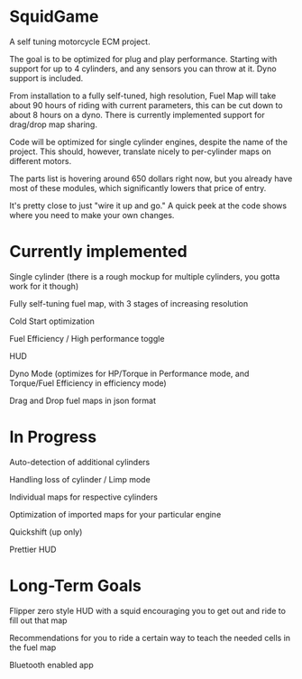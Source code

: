 # SquidGame
A self tuning motorcycle ECM project.

The goal is to be optimized for plug and play performance. Starting with support for up to 4 cylinders, and any sensors you can throw at it. 
Dyno support is included.

From installation to a fully self-tuned, high resolution, Fuel Map will take about 90 hours of riding with current parameters, this can be cut down to about 8 hours on a dyno.
There is currently implemented support for drag/drop map sharing.

Code will be optimized for single cylinder engines, despite the name of the project. This should, however, translate nicely to per-cylinder maps on different motors.

The parts list is hovering around 650 dollars right now, but you already have most of these modules, which significantly lowers that price of entry.

It's pretty close to just "wire it up and go." A quick peek at the code shows where you need to make your own changes.


# Currently implemented

Single cylinder (there is a rough mockup for multiple cylinders, you gotta work for it though)

Fully self-tuning fuel map, with 3 stages of increasing resolution

Cold Start optimization

Fuel Efficiency / High performance toggle

HUD

Dyno Mode (optimizes for HP/Torque in Performance mode, and Torque/Fuel Efficiency in efficiency mode)

Drag and Drop fuel maps in json format

# In Progress

Auto-detection of additional cylinders

Handling loss of cylinder / Limp mode

Individual maps for respective cylinders

Optimization of imported maps for your particular engine

Quickshift (up only)

Prettier HUD

# Long-Term Goals

Flipper zero style HUD with a squid encouraging you to get out and ride to fill out that map

Recommendations for you to ride a certain way to teach the needed cells in the fuel map

Bluetooth enabled app
